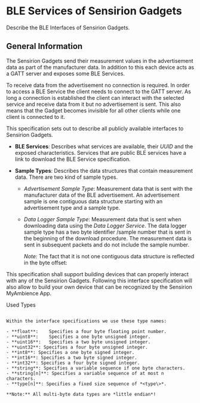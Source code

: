 BLE Services of Sensirion Gadgets
=================================

Describe the BLE Interfaces of Sensirion Gadgets.

General Information
-------------------

The Sensirion Gadgets send their measurement values in the advertisement data as
part of the manufacturer data.
In addition to this each device acts as a GATT server and exposes some
BLE Services.

To receive data from the advertisement no connection is required. In order to
access a BLE Service the client needs to connect to the GATT server. As long
a connection  is established the client can interact with the
selected service and receive data from it but no advertisement is sent.
This also means that the Gadget becomes invisible for all other clients while
one client is connected to it.

This specification sets out to describe all publicly available interfaces to
Sensirion Gadgets.

- **BLE Services**: Describes what services are available, their *UUID* and the
  exposed characteristics. Services that are public BLE services have a link to
  download the BLE Service specification.

- **Sample Types**: Describes the data structures that contain measurement data.
  There are two kind of sample types.

  - *Advertisement Sample Type*:
    Measurement data that is sent with the manufacturer data of the BLE
    advertisement. An advertisement sample is one contiguous data structure
    starting with an advertisement type and a sample type.

  - *Data Logger Sample Type*:
    Measurement data that is sent when downloading data using the
    *Data Logger Service*. The data logger sample type has a two byte identifier /sample number
    that is sent in the beginning of the download procedure.
    The measurement data is sent in subsequent packets and do not include the
    sample number.

    *Note:* The fact that it is not one contiguous data structure is reflected in the
    byte offset:

This specification shall support building devices that can properly interact with
any of the Sensirion Gadgets.
Following this interface specification will also allow to build your own device
that can be recognized by the Sensirion MyAmbience App.

Used Types
~~~~~~~~~~

Within the interface specifications we use these type names:

- **float**:    Specifies a four byte floating point number.
- **uint8**:    Specifies a one byte unsigned integer.
- **uint16**:   Specifies a two byte unsigned integer.
- **uint32**: Specifies a four byte unsigned integer.
- **int8**: Specifies a one byte signed integer.
- **int16**: Specifies a two byte signed integer.
- **int32**: Specifies a four byte signed integer.
- **string**: Specifies a variable sequence if one byte characters.
- **string[n]**: Specifies a variable sequence of at most n characters.
- **type[n]**: Specifies a fixed size sequence of *<type\>*.

**Note:** All multi-byte data types are *little endian*!

